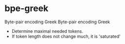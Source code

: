 # bpe-greek
Byte-pair encoding Greek
Byte-pair encoding Greek

- Determine maximal needed tokens.
- If token length does not change much, it is 'saturated'
